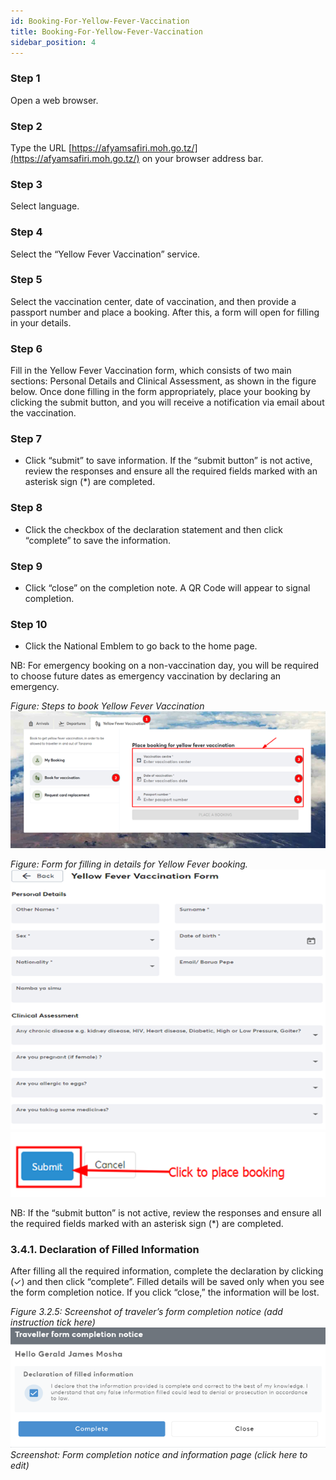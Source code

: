 ```yaml
---
id: Booking-For-Yellow-Fever-Vaccination
title: Booking-For-Yellow-Fever-Vaccination
sidebar_position: 4
---
```


### Step 1
Open a web browser.

### Step 2
Type the URL [https://afyamsafiri.moh.go.tz/](https://afyamsafiri.moh.go.tz/) on your browser address bar.

### Step 3
Select language.

### Step 4
Select the “Yellow Fever Vaccination” service.

### Step 5
Select the vaccination center, date of vaccination, and then provide a passport number and place a booking. After this, a form will open for filling in your details.

### Step 6
Fill in the Yellow Fever Vaccination form, which consists of two main sections: Personal Details and Clinical Assessment, as shown in the figure below. Once done filling in the form appropriately, place your booking by clicking the submit button, and you will receive a notification via email about the vaccination.

### Step 7
- Click “submit” to save information. If the “submit button” is not active, review the responses and ensure all the required fields marked with an asterisk sign (*) are completed.

### Step 8
- Click the checkbox of the declaration statement and then click “complete” to save the information.

### Step 9
- Click “close” on the completion note. A QR Code will appear to signal completion.

### Step 10
- Click the National Emblem to go back to the home page.

NB: For emergency booking on a non-vaccination day, you will be required to choose future dates as emergency vaccination by declaring an emergency.

_Figure: Steps to book Yellow Fever Vaccination_
![alt text](../../static/img/Picture2.png)

_Figure: Form for filling in details for Yellow Fever booking._
![alt text](../../static/img/Picture3.png)
![alt text](../../static/img/Picture4.png)

NB: If the “submit button” is not active, review the responses and ensure all the required fields marked with an asterisk sign (*) are completed.

### 3.4.1. Declaration of Filled Information

After filling all the required information, complete the declaration by clicking (✓) and then click “complete”. Filled details will be saved only when you see the form completion notice. If you click “close,” the information will be lost.

_Figure 3.2.5: Screenshot of traveler’s form completion notice (add instruction tick here)_
![alt text](../../static/img/Picture5.png)
_Screenshot: Form completion notice and information page (click here to edit)_

